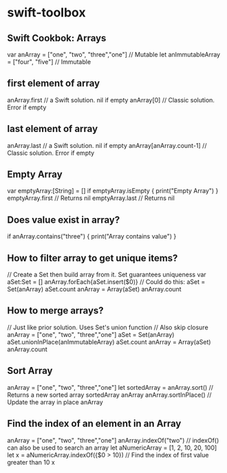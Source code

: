 # swift-toolbox


## Swift Cookbok: Arrays
var anArray = ["one", "two", "three","one"] // Mutable 
let anImmutableArray = ["four", "five"] // Immutable

## first element of array

anArray.first // a Swift solution. nil if empty 
anArray[0] // Classic solution. Error if empty

## last element of array

anArray.last // a Swift solution. nil if empty 
anArray[anArray.count-1] // Classic solution. Error if empty

## Empty Array

var emptyArray:[String] = [] 
if emptyArray.isEmpty { print("Empty Array") } 
emptyArray.first // Returns nil 
emptyArray.last  // Returns nil

## Does value exist in array?

if anArray.contains("three") { print("Array contains value") }

## How to filter array to get unique items?

// Create a Set then build array from it. Set guarantees uniqueness 
var aSet:Set <string>= [] 
anArray.forEach{aSet.insert($0)} // Could do this: aSet = Set(anArray)
aSet.count 
anArray = Array(aSet) 
anArray.count</string>

## How to merge arrays?

// Just like prior solution. Uses Set's union function // Also skip closure anArray = ["one", "two", "three","one"] 
aSet = Set(anArray) 
aSet.unionInPlace(anImmutableArray) 
aSet.count 
anArray = Array(aSet) 
anArray.count

## Sort Array

anArray = ["one", "two", "three","one"] 
let sortedArray = anArray.sort() // Returns a new sorted array sortedArray anArray 
anArray.sortInPlace() // Update the array in place 
anArray

## Find the index of an element in an Array

anArray = ["one", "two", "three","one"] 
anArray.indexOf("two") // indexOf() can also be used to search an array 
let aNumericArray = [1, 2, 10, 20, 100] 
let x = aNumericArray.indexOf({$0 > 10}) // Find the index of first value greater than 10 x